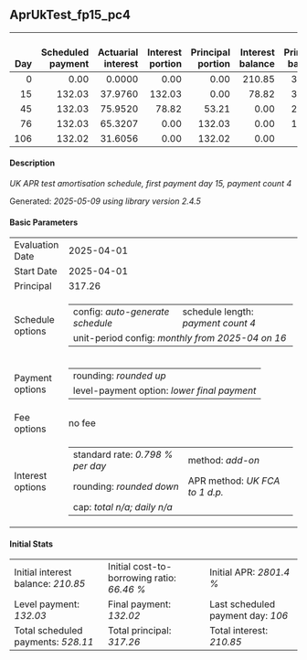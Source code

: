 <h2>AprUkTest_fp15_pc4</h2>
<table>
    <thead style="vertical-align: bottom;">
        <th style="text-align: right;">Day</th>
        <th style="text-align: right;">Scheduled payment</th>
        <th style="text-align: right;">Actuarial interest</th>
        <th style="text-align: right;">Interest portion</th>
        <th style="text-align: right;">Principal portion</th>
        <th style="text-align: right;">Interest balance</th>
        <th style="text-align: right;">Principal balance</th>
        <th style="text-align: right;">Total actuarial interest</th>
        <th style="text-align: right;">Total interest</th>
        <th style="text-align: right;">Total principal</th>
    </thead>
    <tr style="text-align: right;">
        <td class="ci00">0</td>
        <td class="ci01" style="white-space: nowrap;">0.00</td>
        <td class="ci02">0.0000</td>
        <td class="ci03">0.00</td>
        <td class="ci04">0.00</td>
        <td class="ci05">210.85</td>
        <td class="ci06">317.26</td>
        <td class="ci07">0.0000</td>
        <td class="ci08">0.00</td>
        <td class="ci09">0.00</td>
    </tr>
    <tr style="text-align: right;">
        <td class="ci00">15</td>
        <td class="ci01" style="white-space: nowrap;">132.03</td>
        <td class="ci02">37.9760</td>
        <td class="ci03">132.03</td>
        <td class="ci04">0.00</td>
        <td class="ci05">78.82</td>
        <td class="ci06">317.26</td>
        <td class="ci07">37.9760</td>
        <td class="ci08">132.03</td>
        <td class="ci09">0.00</td>
    </tr>
    <tr style="text-align: right;">
        <td class="ci00">45</td>
        <td class="ci01" style="white-space: nowrap;">132.03</td>
        <td class="ci02">75.9520</td>
        <td class="ci03">78.82</td>
        <td class="ci04">53.21</td>
        <td class="ci05">0.00</td>
        <td class="ci06">264.05</td>
        <td class="ci07">113.9281</td>
        <td class="ci08">210.85</td>
        <td class="ci09">53.21</td>
    </tr>
    <tr style="text-align: right;">
        <td class="ci00">76</td>
        <td class="ci01" style="white-space: nowrap;">132.03</td>
        <td class="ci02">65.3207</td>
        <td class="ci03">0.00</td>
        <td class="ci04">132.03</td>
        <td class="ci05">0.00</td>
        <td class="ci06">132.02</td>
        <td class="ci07">179.2488</td>
        <td class="ci08">210.85</td>
        <td class="ci09">185.24</td>
    </tr>
    <tr style="text-align: right;">
        <td class="ci00">106</td>
        <td class="ci01" style="white-space: nowrap;">132.02</td>
        <td class="ci02">31.6056</td>
        <td class="ci03">0.00</td>
        <td class="ci04">132.02</td>
        <td class="ci05">0.00</td>
        <td class="ci06">0.00</td>
        <td class="ci07">210.8543</td>
        <td class="ci08">210.85</td>
        <td class="ci09">317.26</td>
    </tr>
</table>
<h4>Description</h4>
<p><i>UK APR test amortisation schedule, first payment day 15, payment count 4</i></p>
<p>Generated: <i>2025-05-09 using library version 2.4.5</i></p>
<h4>Basic Parameters</h4>
<table>
    <tr>
        <td>Evaluation Date</td>
        <td>2025-04-01</td>
    </tr>
    <tr>
        <td>Start Date</td>
        <td>2025-04-01</td>
    </tr>
    <tr>
        <td>Principal</td>
        <td>317.26</td>
    </tr>
    <tr>
        <td>Schedule options</td>
        <td>
            <table>
                <tr>
                    <td>config: <i>auto-generate schedule</i></td>
                    <td>schedule length: <i><i>payment count</i> 4</i></td>
                </tr>
                <tr>
                    <td colspan="2" style="white-space: nowrap;">unit-period config: <i>monthly from 2025-04 on 16</i></td>
                </tr>
            </table>
        </td>
    </tr>
    <tr>
        <td>Payment options</td>
        <td>
            <table>
                <tr>
                    <td>rounding: <i>rounded up</i></td>
                </tr>
                <tr>
                    <td>level-payment option: <i>lower&nbsp;final&nbsp;payment</i></td>
                </tr>
            </table>
        </td>
    </tr>
    <tr>
        <td>Fee options</td>
        <td>no fee
        </td>
    </tr>
    <tr>
        <td>Interest options</td>
        <td>
            <table>
                <tr>
                    <td>standard rate: <i>0.798 % per day</i></td>
                    <td>method: <i>add-on</i></td>
                </tr>
                <tr>
                    <td>rounding: <i>rounded down</i></td>
                    <td>APR method: <i>UK FCA to 1 d.p.</i></td>
                </tr>
                <tr>
                    <td colspan="2">cap: <i>total <i>n/a</i>; daily <i>n/a</i></td>
                </tr>
            </table>
        </td>
    </tr>
</table>
<h4>Initial Stats</h4>
<table>
    <tr>
        <td>Initial interest balance: <i>210.85</i></td>
        <td>Initial cost-to-borrowing ratio: <i>66.46 %</i></td>
        <td>Initial APR: <i>2801.4 %</i></td>
    </tr>
    <tr>
        <td>Level payment: <i>132.03</i></td>
        <td>Final payment: <i>132.02</i></td>
        <td>Last scheduled payment day: <i>106</i></td>
    </tr>
    <tr>
        <td>Total scheduled payments: <i>528.11</i></td>
        <td>Total principal: <i>317.26</i></td>
        <td>Total interest: <i>210.85</i></td>
    </tr>
</table>